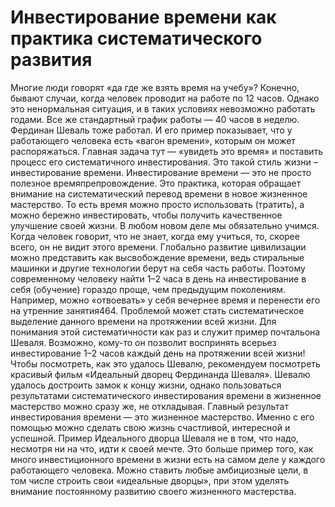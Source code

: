 # Инвестирование времени как практика систематического развития

Многие люди говорят «да где же взять время на учебу»? Конечно, бывают случаи, когда человек проводит на работе по 12 часов. Однако это ненормальная ситуация, и в таких условиях невозможно работать годами. Все же стандартный график работы — 40 часов в неделю.
Фердинан Шеваль тоже работал. И его пример показывает, что у работающего человека есть «вагон времени», которым он может распоряжаться. Главная задача тут — «увидеть это время» и поставить процесс его систематичного инвестирования. Это такой стиль жизни – инвестирование времени.
Инвестирование времени — это не просто полезное времяпрепровождение. Это практика, которая обращает внимание на систематический перевод времени в новое жизненное мастерство. То есть время можно просто использовать (тратить), а можно бережно инвестировать, чтобы получить качественное улучшение своей жизни. В любом новом деле мы обязательно учимся.
Когда человек говорит, что не знает, когда ему учиться, то, скорее всего, он не видит этого времени. Глобально развитие цивилизации можно представить как высвобождение времени, ведь стиральные машинки и другие технологии берут на себя часть работы. Поэтому современному человеку найти 1–2 часа в день на инвестирование в себя (обучение) гораздо проще, чем предыдущим поколениям. Например, можно «отвоевать» у себя вечернее время и перенести его на утренние занятия464.
Проблемой может стать систематическое выделение данного времени на протяжении всей жизни. Для понимания этой систематичности как раз и служит пример почтальона Шеваля. Возможно, кому-то он позволит воспринять всерьез инвестирование 1–2 часов каждый день на протяжении всей жизни! Чтобы посмотреть, как это удалось Шевалю, рекомендуем посмотреть красивый фильм «Идеальный дворец Фердинанда Шеваля».
Шевалю удалось достроить замок к концу жизни, однако пользоваться результатами систематического инвестирования времени в жизненное мастерство можно сразу же, не откладывая. Главный результат инвестирования времени — это жизненное мастерство. Именно с его помощью можно сделать свою жизнь счастливой, интересной и успешной.
Пример Идеального дворца Шеваля не в том, что надо, несмотря ни на что, идти к своей мечте. Это больше пример того, как много инвестиционного времени в жизни есть на самом деле у каждого работающего человека. Можно ставить любые амбициозные цели, в том числе строить свои «идеальные дворцы», при этом уделять внимание постоянному развитию своего жизненного мастерства.
